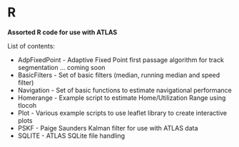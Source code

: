 # R
<b>Assorted R code for use with ATLAS</b></br>

List of contents:
<ul>
<li> AdpFixedPoint - Adaptive Fixed Point first passage algorithm for track segmentation ... coming soon
<li> BasicFilters - Set of basic filters (median, running median and speed filter)
<li> Navigation - Set of basic functions to estimate navigational performance
<li> Homerange - Example script to estimate Home/Utilization Range using tlocoh
<li> Plot - Various example scripts to use leaflet library to create interactive plots
<li> PSKF - Paige Saunders Kalman filter for use with ATLAS data
<li> SQLITE - ATLAS SQLite file handling
</ul>
